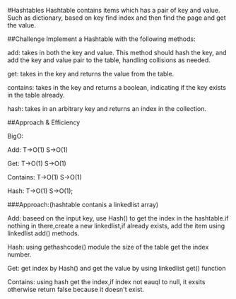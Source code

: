 #Hashtables
Hashtable contains items which has a pair of key and value. Such as dictionary, based on key find index and then find the page and get the value.

##Challenge
Implement a Hashtable with the following methods:

add: takes in both the key and value. This method should hash the key, and add the key and value pair to the table, handling collisions as needed.

get: takes in the key and returns the value from the table.

contains: takes in the key and returns a boolean, indicating if the key exists in the table already.

hash: takes in an arbitrary key and returns an index in the collection.

##Approach & Efficiency

BigO:

Add: T->O(1) S->O(1)

Get: T->O(1) S->O(1)

Contains: T->O(1) S->O(1)

Hash: T->O(1) S->O(1);

###Approach:(hashtable contanis a linkedlist array)

Add: baseed on the input key, use Hash() to get the index in the hashtable.if nothing in there,create a new linkedlist,if already exists, add the item using linkedlist add() methods.

Hash: using gethashcode() module the size of the table get the index number.

Get: get index by Hash() and get the value by using linkedlist get() function

Contains: using hash get the index,if index not eauql to null, it exsits otherwise return false because it doesn't exist.